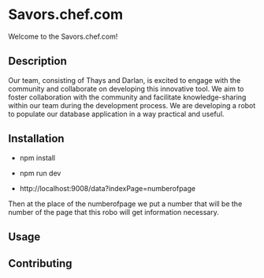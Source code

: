 # Savors.chef.com
Welcome to the Savors.chef.com!

## Description
Our team, consisting of Thays and Darlan, is excited to engage with the community and collaborate on developing this innovative tool.
We aim to foster collaboration with the community and facilitate knowledge-sharing within our team during the development process.
We are developing a robot to populate our database application in a way practical and useful.

## Installation

- npm install

- npm run dev

- http://localhost:9008/data?indexPage=numberofpage

Then at the place of the numberofpage we put a number that will be the number of the page that this robo will get information necessary.

## Usage


## Contributing
